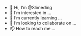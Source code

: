 - 👋 Hi, I’m @Slimeding
- 👀 I’m interested in ...
- 🌱 I’m currently learning ...
- 💞️ I’m looking to collaborate on ...
- 📫 How to reach me ...

<!---
Slimeding/Slimeding is a ✨ special ✨ repository because its `README.md` (this file) appears on your GitHub profile.
You can click the Preview link to take a look at your changes.
--->
